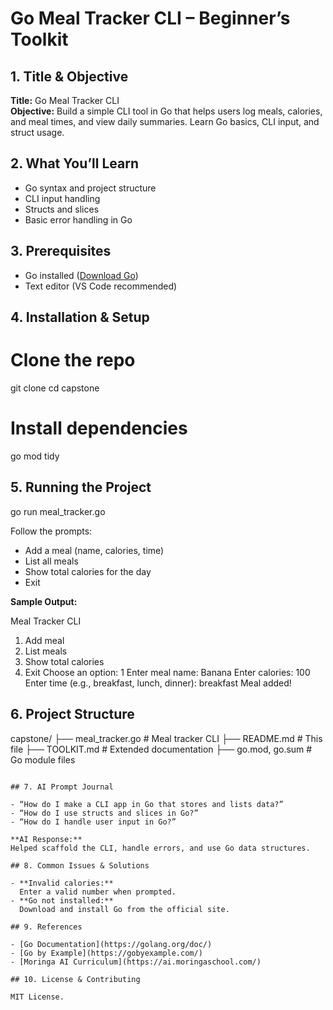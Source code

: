 # Go Meal Tracker CLI – Beginner’s Toolkit

## 1. Title & Objective
**Title:** Go Meal Tracker CLI  
**Objective:** Build a simple CLI tool in Go that helps users log meals, calories, and meal times, and view daily summaries. Learn Go basics, CLI input, and struct usage.

## 2. What You’ll Learn
- Go syntax and project structure
- CLI input handling
- Structs and slices
- Basic error handling in Go

## 3. Prerequisites
- Go installed ([Download Go](https://go.dev/dl/))
- Text editor (VS Code recommended)

## 4. Installation & Setup

# Clone the repo
git clone <your-repo-url>
cd capstone

# Install dependencies
go mod tidy


## 5. Running the Project

go run meal_tracker.go

Follow the prompts:
- Add a meal (name, calories, time)
- List all meals
- Show total calories for the day
- Exit

**Sample Output:**

Meal Tracker CLI
1. Add meal
2. List meals
3. Show total calories
4. Exit
Choose an option: 1
Enter meal name: Banana
Enter calories: 100
Enter time (e.g., breakfast, lunch, dinner): breakfast
Meal added!

## 6. Project Structure

capstone/
├── meal_tracker.go      # Meal tracker CLI
├── README.md            # This file
├── TOOLKIT.md           # Extended documentation
├── go.mod, go.sum       # Go module files
```

## 7. AI Prompt Journal

- “How do I make a CLI app in Go that stores and lists data?”
- “How do I use structs and slices in Go?”
- “How do I handle user input in Go?”

**AI Response:** 
Helped scaffold the CLI, handle errors, and use Go data structures.

## 8. Common Issues & Solutions

- **Invalid calories:**  
  Enter a valid number when prompted.
- **Go not installed:**  
  Download and install Go from the official site.

## 9. References

- [Go Documentation](https://golang.org/doc/)
- [Go by Example](https://gobyexample.com/)
- [Moringa AI Curriculum](https://ai.moringaschool.com/)

## 10. License & Contributing

MIT License. 
